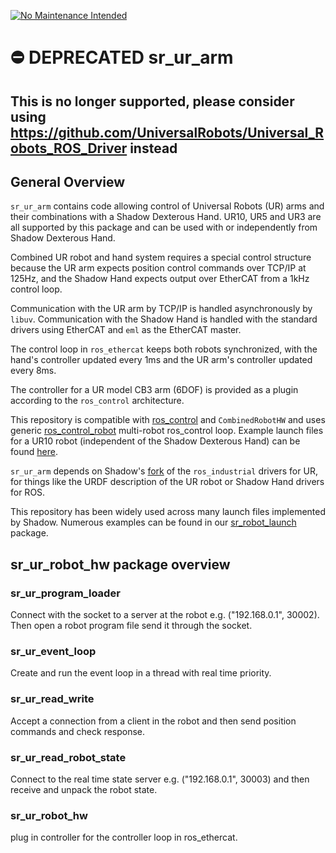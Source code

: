 [![No Maintenance Intended](http://unmaintained.tech/badge.svg)](http://unmaintained.tech/)

# ⛔️ DEPRECATED sr_ur_arm
## This is no longer supported, please consider using https://github.com/UniversalRobots/Universal_Robots_ROS_Driver instead

## General Overview

`sr_ur_arm` contains code allowing control of Universal Robots (UR) arms and their combinations with a Shadow Dexterous Hand. UR10, UR5 and UR3 are all supported by this package and can be used with or independently from Shadow Dexterous Hand.

Combined UR robot and hand system requires a special control structure because the UR arm expects position control commands over TCP/IP at 125Hz, and the Shadow Hand expects output over EtherCAT from a 1kHz control loop.

Communication with the UR arm by TCP/IP is handled asynchronously by `libuv`. Communication with the Shadow Hand is handled with the standard drivers using EtherCAT and `eml` as the EtherCAT master.

The control loop in `ros_ethercat` keeps both robots synchronized,  with the hand's controller updated every 1ms and the UR arm's controller updated every 8ms.

The controller for a UR model CB3 arm (6DOF) is provided as a plugin according to the `ros_control` architecture.

This repository is compatible with [ros_control](https://github.com/ros-controls/ros_control) and `CombinedRobotHW` and uses generic [ros_control_robot](https://github.com/shadow-robot/ros_control_robot) multi-robot ros_control loop. Example launch files for a UR10 robot (independent of the Shadow Dexterous Hand) can be found [here](https://github.com/shadow-robot/sr_ur_arm/tree/kinetic-devel/sr_ur_launch/launch).

`sr_ur_arm` depends on Shadow's [fork](https://github.com/shadow-robot/universal_robot.git) of the `ros_industrial` drivers for UR, for things like the URDF description of the UR robot or Shadow Hand drivers for ROS.

This repository has been widely used across many launch files implemented by Shadow. Numerous examples can be found in our [sr_robot_launch](https://github.com/shadow-robot/sr_interface/tree/kinetic-devel/sr_robot_launch) package.

## sr_ur_robot_hw package overview

### sr_ur_program_loader

Connect with the socket to a server at the robot e.g. ("192.168.0.1", 30002). Then open a robot program file send it through the socket.

### sr_ur_event_loop
Create and run the event loop in a thread with real time priority. 

### sr_ur_read_write
Accept a connection from a client in the robot and then send position commands and check response.

### sr_ur_read_robot_state
Connect to the real time state server e.g. ("192.168.0.1", 30003) and then receive and unpack the robot state.

### sr_ur_robot_hw
plug in controller for the controller loop in ros_ethercat.
